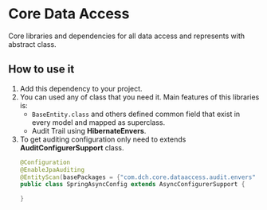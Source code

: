 # Core Data Access
Core libraries and dependencies for all data access and represents with abstract class.

## How to use it
1. Add this dependency to your project.
2. You can used any of class that you need it. Main features of this libraries is:
   - `BaseEntity.class` and others defined common field that exist in every model and mapped as superclass.
   - Audit Trail using **HibernateEnvers**.
3. To get auditing configuration only need to extends **AuditConfigurerSupport** class.
   ```Java
   @Configuration
   @EnableJpaAuditing
   @EntityScan(basePackages = {"com.dch.core.dataaccess.audit.envers" ,"your entitiy base package"})
   public class SpringAsyncConfig extends AsyncConfigurerSupport {

   }
   ```
